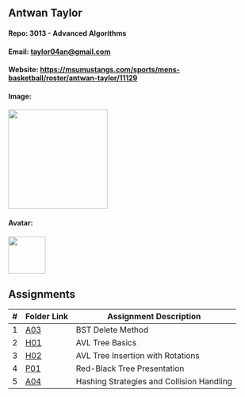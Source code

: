 ## Antwan Taylor

#### Repo: 3013 - Advanced Algorithms

#### Email: taylor04an@gmail.com

#### Website: https://msumustangs.com/sports/mens-basketball/roster/antwan-taylor/11129

#### Image:

<img src="https://github.com/TwanisaHero/OOP/blob/main/Screenshot_20241206_110414.png" width="200">

#### Avatar:

<img src="https://github.com/TwanisaHero/OOP/blob/main/bbicon.jpg" width="75">

## Assignments

|  #  | Folder Link                  | Assignment Description                  |
| :-: | ---------------------------- | --------------------------------------- |
|  1  | [A03](./Assignments/A03/README.md)       | BST Delete Method                       |
|  2  | [H01](./Assignments/H01/)       | AVL Tree Basics                         |
|  3  | [H02](./Assignments/H02/README.md)       | AVL Tree Insertion with Rotations       |
|  4  | [P01](./Assignments/P01/README.md)       | Red-Black Tree Presentation             |
|  5  | [A04](./Assignments/A04/README.md)       | Hashing Strategies and Collision Handling |
